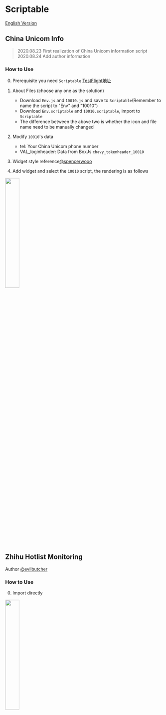 # Scriptable

[English Version](https://github.com/GideonSenku/Scriptable/blob/master/READMEEN.md)

## China Unicom Info

> 2020.08.23 First realization of China Unicom information script
> 2020.08.24 Add author information
### How to Use
0. Prerequisite you need `Scriptable` [TestFlight地址](https://testflight.apple.com/join/uN1vTqxk)
1. About Files (choose any one as the solution)
   - Download `Env.js` and `10010.js` and save to `Scriptable`(Remember to name the script to "Env" and "10010")
   - Download `Env.scriptable` and `10010.scriptable`, import to `Scriptable`
   - The difference between the above two is whether the icon and file name need to be manually changed
2. Modify `10010`'s data
   - tel: Your China Unicom phone number
   - VAL_loginheader: Data from BoxJs `chavy_tokenheader_10010`

3. Widget style reference[@spencerwooo](https://gist.github.com/spencerwooo/7955aefc4ffa5bc8ae7c83d85d05e7a4)
4. Add widget and select the `10010` script, the rendering is as follows


<img src="https://user-images.githubusercontent.com/39037656/90978946-fc06c500-e583-11ea-82dc-217a487df57f.PNG" height="30%" width="30%">

## Zhihu Hotlist Monitoring
Author [@evilbutcher](https://github.com/evilbutcher)
### How to Use
0. Import directly

<img src="https://user-images.githubusercontent.com/39037656/90985347-e4443680-e5ad-11ea-9217-03938837199b.PNG" height="30%" width="30%">